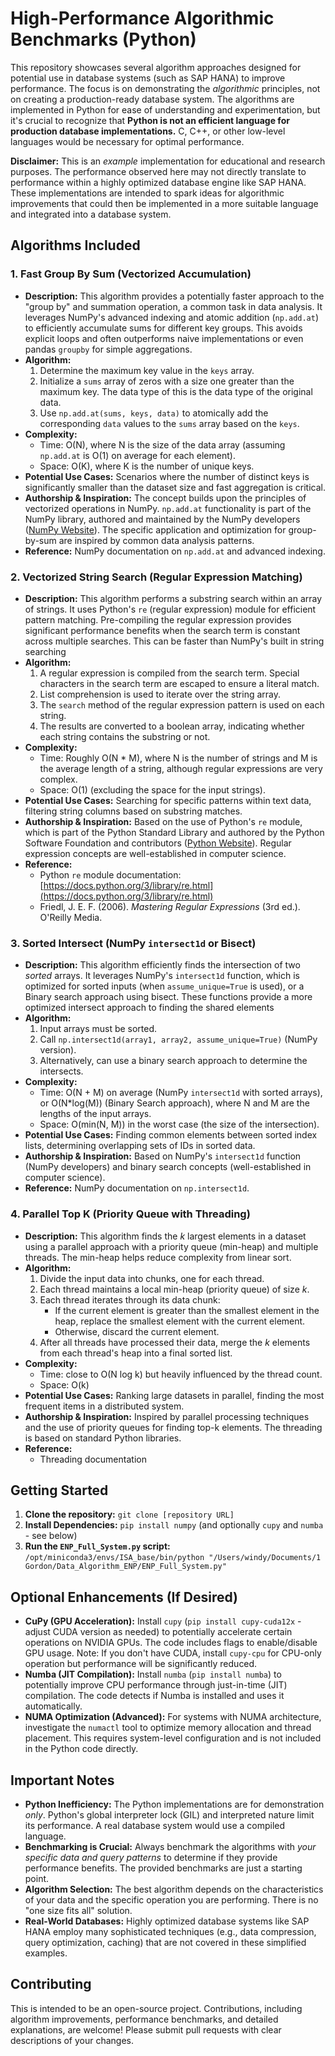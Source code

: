 # High-Performance Algorithmic Benchmarks (Python)

This repository showcases several algorithm approaches designed for potential use in database systems (such as SAP HANA) to improve performance. The focus is on demonstrating the *algorithmic* principles, not on creating a production-ready database system.  The algorithms are implemented in Python for ease of understanding and experimentation, but it's crucial to recognize that **Python is not an efficient language for production database implementations.** C, C++, or other low-level languages would be necessary for optimal performance.

**Disclaimer:** This is an *example* implementation for educational and research purposes. The performance observed here may not directly translate to performance within a highly optimized database engine like SAP HANA. These implementations are intended to spark ideas for algorithmic improvements that could then be implemented in a more suitable language and integrated into a database system.

## Algorithms Included

### 1. Fast Group By Sum (Vectorized Accumulation)

*   **Description:** This algorithm provides a potentially faster approach to the "group by" and summation operation, a common task in data analysis. It leverages NumPy's advanced indexing and atomic addition (`np.add.at`) to efficiently accumulate sums for different key groups.  This avoids explicit loops and often outperforms naive implementations or even pandas `groupby` for simple aggregations.
*   **Algorithm:**
    1.  Determine the maximum key value in the `keys` array.
    2.  Initialize a `sums` array of zeros with a size one greater than the maximum key. The data type of this is the data type of the original data.
    3.  Use `np.add.at(sums, keys, data)` to atomically add the corresponding `data` values to the `sums` array based on the `keys`.
*   **Complexity:**
    *   Time: O(N), where N is the size of the data array (assuming `np.add.at` is O(1) on average for each element).
    *   Space: O(K), where K is the number of unique keys.
*   **Potential Use Cases:** Scenarios where the number of distinct keys is significantly smaller than the dataset size and fast aggregation is critical.
*   **Authorship & Inspiration:** The concept builds upon the principles of vectorized operations in NumPy.  `np.add.at` functionality is part of the NumPy library,  authored and maintained by the NumPy developers ([NumPy Website](https://numpy.org/)).  The specific application and optimization for group-by-sum are inspired by common data analysis patterns.
*   **Reference:**  NumPy documentation on `np.add.at` and advanced indexing.

### 2. Vectorized String Search (Regular Expression Matching)

*   **Description:** This algorithm performs a substring search within an array of strings. It uses Python's `re` (regular expression) module for efficient pattern matching.  Pre-compiling the regular expression provides significant performance benefits when the search term is constant across multiple searches. This can be faster than NumPy's built in string searching
*   **Algorithm:**
    1.  A regular expression is compiled from the search term.  Special characters in the search term are escaped to ensure a literal match.
    2.  List comprehension is used to iterate over the string array.
    3.  The `search` method of the regular expression pattern is used on each string.
    4.  The results are converted to a boolean array, indicating whether each string contains the substring or not.
*   **Complexity:**
    *   Time: Roughly O(N * M), where N is the number of strings and M is the average length of a string, although regular expressions are very complex.
    *   Space: O(1) (excluding the space for the input strings).
*   **Potential Use Cases:** Searching for specific patterns within text data, filtering string columns based on substring matches.
*   **Authorship & Inspiration:** Based on the use of Python's `re` module, which is part of the Python Standard Library and authored by the Python Software Foundation and contributors ([Python Website](https://www.python.org/)). Regular expression concepts are well-established in computer science.
*    **Reference:**
        *   Python `re` module documentation: [https://docs.python.org/3/library/re.html](https://docs.python.org/3/library/re.html)
        *   Friedl, J. E. F. (2006). *Mastering Regular Expressions* (3rd ed.). O'Reilly Media.

### 3. Sorted Intersect (NumPy `intersect1d` or Bisect)

*   **Description:**  This algorithm efficiently finds the intersection of two *sorted* arrays.  It leverages NumPy's `intersect1d` function, which is optimized for sorted inputs (when `assume_unique=True` is used), or a Binary search approach using bisect. These functions provide a more optimized intersect approach to finding the shared elements
*   **Algorithm:**
    1.  Input arrays must be sorted.
    2.  Call `np.intersect1d(array1, array2, assume_unique=True)` (NumPy version).
    3.  Alternatively, can use a binary search approach to determine the intersects.
*   **Complexity:**
    *   Time: O(N + M) on average (NumPy `intersect1d` with sorted arrays), or O(N*log(M)) (Binary Search approach), where N and M are the lengths of the input arrays.
    *   Space: O(min(N, M)) in the worst case (the size of the intersection).
*   **Potential Use Cases:** Finding common elements between sorted index lists, determining overlapping sets of IDs in sorted data.
*   **Authorship & Inspiration:** Based on NumPy's `intersect1d` function (NumPy developers) and binary search concepts (well-established in computer science).
*   **Reference:** NumPy documentation on `np.intersect1d`.

### 4. Parallel Top K (Priority Queue with Threading)

*   **Description:**  This algorithm finds the *k* largest elements in a dataset using a parallel approach with a priority queue (min-heap) and multiple threads. The min-heap helps reduce complexity from linear sort.
*   **Algorithm:**
    1.  Divide the input data into chunks, one for each thread.
    2.  Each thread maintains a local min-heap (priority queue) of size *k*.
    3.  Each thread iterates through its data chunk:
        *   If the current element is greater than the smallest element in the heap, replace the smallest element with the current element.
        *   Otherwise, discard the current element.
    4.  After all threads have processed their data, merge the *k* elements from each thread's heap into a final sorted list.
*   **Complexity:**
    *   Time: close to O(N log k) but heavily influenced by the thread count.
    *   Space: O(k)
*   **Potential Use Cases:** Ranking large datasets in parallel, finding the most frequent items in a distributed system.
*   **Authorship & Inspiration:** Inspired by parallel processing techniques and the use of priority queues for finding top-k elements. The threading is based on standard Python libraries.
*   **Reference:**
    *   Threading documentation

## Getting Started

1.  **Clone the repository:**  `git clone [repository URL]`
2.  **Install Dependencies:** `pip install numpy` (and optionally `cupy` and `numba` - see below)
3.  **Run the `ENP_Full_System.py` script:**  `/opt/miniconda3/envs/ISA_base/bin/python "/Users/windy/Documents/1 Gordon/Data_Algorithm_ENP/ENP_Full_System.py"`

## Optional Enhancements (If Desired)

*   **CuPy (GPU Acceleration):**  Install `cupy` (`pip install cupy-cuda12x` - adjust CUDA version as needed) to potentially accelerate certain operations on NVIDIA GPUs.  The code includes flags to enable/disable GPU usage. Note: If you don't have CUDA, install `cupy-cpu` for CPU-only operation but performance will be significantly reduced.
*   **Numba (JIT Compilation):**  Install `numba` (`pip install numba`) to potentially improve CPU performance through just-in-time (JIT) compilation. The code detects if Numba is installed and uses it automatically.
*   **NUMA Optimization (Advanced):** For systems with NUMA architecture, investigate the `numactl` tool to optimize memory allocation and thread placement.  This requires system-level configuration and is not included in the Python code directly.

## Important Notes

*   **Python Inefficiency:** The Python implementations are for demonstration *only*. Python's global interpreter lock (GIL) and interpreted nature limit its performance. A real database system would use a compiled language.
*   **Benchmarking is Crucial:**  Always benchmark the algorithms with *your specific data and query patterns* to determine if they provide performance benefits.  The provided benchmarks are just a starting point.
*   **Algorithm Selection:** The best algorithm depends on the characteristics of your data and the specific operation you are performing.  There is no "one size fits all" solution.
*   **Real-World Databases:** Highly optimized database systems like SAP HANA employ many sophisticated techniques (e.g., data compression, query optimization, caching) that are not covered in these simplified examples.

## Contributing

This is intended to be an open-source project. Contributions, including algorithm improvements, performance benchmarks, and detailed explanations, are welcome! Please submit pull requests with clear descriptions of your changes.
